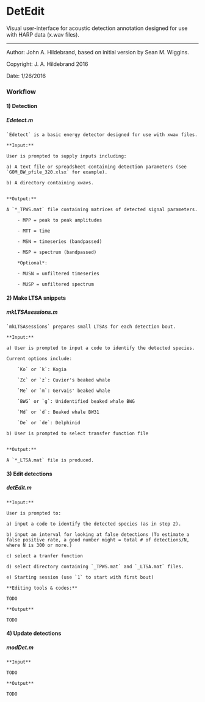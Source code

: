 # DetEdit

Visual user-interface for acoustic detection annotation designed for use with HARP data (x.wav files).

----------
Author: John A. Hildebrand, based on initial version by Sean M. Wiggins.

Copyright: J. A. Hildebrand 2016

Date: 1/26/2016


### Workflow

#### 1) Detection

##### Edetect.m

	`Edetect` is a basic energy detector designed for use with xwav files.

	**Input:**

	User is prompted to supply inputs including:

	a) A text file or spreadsheet containing detection parameters (see `GOM_BW_pfile_320.xlsx` for example).
		
	b) A directory containing xwavs.
	

	**Output:**

	A `*_TPWS.mat` file containing matrices of detected signal parameters.

		- MPP = peak to peak amplitudes 		

		- MTT = time 

		- MSN = timeseries (bandpassed)

		- MSP = spectrum (bandpassed)

		*Optional*:

		- MUSN = unfiltered timeseries

		- MUSP = unfiltered spectrum


#### 2) Make LTSA snippets

##### mkLTSAsessions.m

	`mkLTSAsessions` prepares small LTSAs for each detection bout.

	**Input:**

	a) User is prompted to input a code to identify the detected species. 

	Current options include:

		`Ko` or `k`: Kogia

		`Zc` or `z`: Cuvier's beaked whale

		`Me` or `m`: Gervais' beaked whale

		`BWG` or `g`: Unidentified beaked whale BWG

		`Md` or `d`: Beaked whale BW31
	
		`De` or `de`: Delphinid

	b) User is prompted to select transfer function file
	

	**Output:**

	A `*_LTSA.mat` file is produced.


#### 3) Edit detections

##### detEdit.m

	**Input:**

	User is prompted to:

	a) input a code to identify the detected species (as in step 2).

	b) input an interval for looking at false detections (To estimate a false positive rate, a good number might = total # of detections/N, where N is 300 or more.) 

	c) select a tranfer function

	d) select directory containing `_TPWS.mat` and `_LTSA.mat` files.

	e) Starting session (use `1` to start with first bout)

	**Editing tools & codes:**

	TODO

	**Output**

	TODO

#### 4) Update detections

##### modDet.m

	**Input**

	TODO

	**Output**

	TODO
